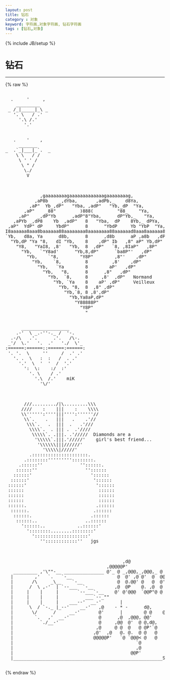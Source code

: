 ```yaml
---
layout: post
title: 钻石
category : 对象
keyword: 字符画,对象字符画, 钻石字符画
tags : [钻石,对象]
---
```

{% include JB/setup %}
# 钻石
---
{% raw %}
<pre>

  .     &#039;     ,
    _________
 _ /_|_____|_\ _
   &#039;. \   / .&#039;
     &#039;.\ /.&#039;
       &#039;.&#039;


   .    &#039;    ,
     _______
_  .`_|___|_`.  _
    \ \   / /
     \ &#039; &#039; /
      \ &quot; /   
       \./
        V



             ,gaaaaaaaagaaaaaaaaaaaaagaaaaaaaag,
           ,aP8b    _,dYba,       ,adPb,_    d8Ya,
         ,aP&quot;  Yb_,dP&quot;   &quot;Yba, ,adP&quot;   &quot;Yb,_dP  &quot;Ya,
       ,aP&quot;    _88&quot;         )888(         &quot;88_    &quot;Ya,
     ,aP&quot;   _,dP&quot;Yb      ,adP&quot;8&quot;Yba,      dP&quot;Yb,_   &quot;Ya,
   ,aPYb _,dP8    Yb  ,adP&quot;   8   &quot;Yba,  dP    8Yb,_ dPYa,
 ,aP&quot;  YdP&quot; dP     YbdP&quot;      8      &quot;YbdP     Yb &quot;YbP  &quot;Ya,
I8aaaaaa8aaa8baaaaaa88aaaaaaaa8aaaaaaaa88aaaaaad8aaa8aaaaaa8I
`Yb,   d8a, Ya      d8b,      8      ,d8b      aP ,a8b   ,dP&#039;
  &quot;Yb,dP &quot;Ya &quot;8,   dI &quot;Yb,    8    ,dP&quot; Ib   ,8&quot; aP&quot; Yb,dP&quot;
    &quot;Y8,   &quot;YaI8, ,8&#039;   &quot;Yb,  8  ,dP&quot;   `8, ,8IaP&quot;   ,8P&quot;
      &quot;Yb,   `&quot;Y8ad&#039;      &quot;Yb,8,dP&quot;      `ba8P&quot;&#039;   ,dP&quot;
        &quot;Yb,    `&quot;8,        &quot;Y8P&quot;        ,8&quot;&#039;    ,dP&quot;
          &quot;Yb,    `8,         8         ,8&#039;    ,dP&quot;
            &quot;Yb,   `Ya        8        aP&#039;   ,dP&quot;
              &quot;Yb,   &quot;8,      8      ,8&quot;   ,dP&quot;
                &quot;Yb,  `8,     8     ,8&#039;  ,dP&quot;   Normand
                  &quot;Yb, `Ya    8    aP&#039; ,dP&quot;     Veilleux
                    &quot;Yb, &quot;8,  8  ,8&quot; ,dP&quot;
                      &quot;Yb,`8, 8 ,8&#039;,dP&quot;
                        &quot;Yb,Ya8aP,dP&quot;
                          &quot;Y88888P&quot;
                            &quot;Y8P&quot;
                              &quot;


      __________________
    .-&#039;  \ _.-&#039;&#039;-._ /  &#039;-.
  .-/\   .&#039;.      .&#039;.   /\-.
 _&#039;/  \.&#039;   &#039;.  .&#039;   &#039;./  \&#039;_
:======:======::======:======:  
 &#039;. &#039;.  \     &#039;&#039;     /  .&#039; .&#039;
   &#039;. .  \   :  :   /  . .&#039;
     &#039;.&#039;  \  &#039;  &#039;  /  &#039;.&#039;
       &#039;:  \:    :/  :&#039;
         &#039;. \    / .&#039;
           &#039;.\  /.&#039;    miK
             &#039;\/&#039;



       ///........./|\.........\\\
      ////    :    |||    :    \\\\
      \\&#039;&#039;&#039;&#039;&#039;&#039;:&#039;&#039;&#039;&#039;|||&#039;&#039;&#039;&#039;:&#039;&#039;&#039;&#039;&#039;&#039;//
       \\`.    .   |||   .    .&#039;//
        \\\`.   .  |||  .   .&#039;///
         \\\\`.  . ||| .  .&#039;////
          \\\\\`. .|||. .&#039;/////  Diamonds are a 
           &#039;\\\\\`.|||.&#039;/////&#039;    girl&#039;s best friend...
            &#039;\\\\\\|||//////&#039;
              &#039;\\\\\|/////&#039;  
         .:::::::::::::::::::::.
       .::::::::&#039;&#039;&#039;&#039;&#039;&#039;&#039;&#039;&#039;::::::::.
     .::::::&#039;&#039;              &#039;&#039;::::::.
    ::::::&#039;&#039;                  &#039;&#039;::::::
   ::::::&#039;                      &#039;:::::: 
  ::::::&#039;                        &#039;:::::: 
 ::::::&#039;                          &#039;::::::
 ::::::                            ::::::
 ::::::                            ::::::
 ::::::                            ::::::
 ::::::.                          .::::::
  ::::::.                        .::::::
   ::::::.                      .::::::
    ::::::..                  ..::::::
      &#039;::::::..            ..::::::&#039;
        &#039;::::::::........::::::::&#039;  
          &#039;::::::::::::::::::::&#039;
             &#039;&#039;::::::::::::&#039;&#039;   jgs



                                            ,d@
                                      ,@@@@@P&#039;
   _________ ,&#039;\&quot;&quot;-__ _______________ @&#039;_ @ _,@@@,_,@@@,_ @ @@@ _____
  |        ,&#039;   `.   `-__                 @  @&#039; ,@ @&#039;  @  @@&#039;        |
  |       /\     _\__    `-__             @  @.@@&#039; @   @  @&#039;         | ,@@
  |      /  \ ,-&#039;  | `--___  `-__        ,@  @P    @. ,@  @          | @&#039;
  |     |    |     |       `--___`-__    @&#039; @&#039;@@@  `@@P&quot;@ @          | @
  |     |    |     |          ___`--_&quot;&quot;                           ,@@, @@@
  |     |    |     |    ___--&#039;  __-&#039;       |                      @  @ @
  |      \  / `-._ |_--&#039;    __-&#039;   ,@    - * -      d@,     @     `@@&#039; @
  |       \/      /     __-&#039;       @&#039;      |        @ @    @@@@
  |        `.   ,&#039;  __-&#039;           @      ,@  ,@@@, @@&#039;     @      . | ,
  |          `./__-&#039;               @     ,@@  @&#039;  @ @,d@,   @     -- + --
  |                               ,@     @ @  @   @ @P&#039;`@   @      &#039; | `
  |                              ,@&#039;  ,@   @. @.  @ @   @   @.
  |                              @@@@@P&#039;   `@ `@@@&lt; @   @   `@@      |
  |                                              `@                  |
  |                                              ,@                  |
  |                                            @@P&#039;                  |
  |________________________________________________________Seal______|
 </pre>
{% endraw %}
